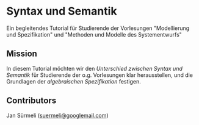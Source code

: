 # Syntax und Semantik
Ein begleitendes Tutorial für Studierende der Vorlesungen "Modellierung und Spezifikation" und "Methoden und Modelle des Systementwurfs"

## Mission
In diesem Tutorial möchten wir den *Unterschied zwischen Syntax und Semantik* für Studierende der o.g. Vorlesungen klar herausstellen, und die Grundlagen der *algebraischen Spezifikation* festigen. 

## Contributors
Jan Sürmeli (suermeli@googlemail.com)
